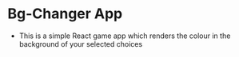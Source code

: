 # Bg-Changer App 
- This is a simple React game app which renders the colour in the background of your selected choices 